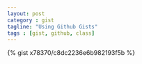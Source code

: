 ```yaml
---
layout: post
category : gist
tagline: "Using Github Gists"
tags : [gist, github, class]
---
```


{% gist x78370/c8dc2236e6b982193f5b %}

